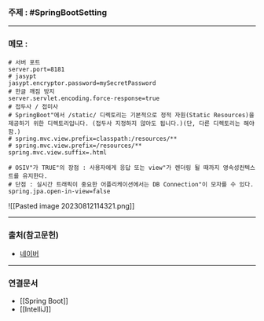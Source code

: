 ### 주제 : #SpringBootSetting

___

### 메모 : 

```
# 서버 포트  
server.port=8181  
# jasypt  
jasypt.encryptor.password=mySecretPassword  
# 한글 깨짐 방지  
server.servlet.encoding.force-response=true  
# 접두사 / 접미사  
# SpringBoot"에서 /static/ 디렉토리는 기본적으로 정적 자원(Static Resources)을 제공하기 위한 디렉토리입니다. (접두사 지정하지 않아도 됩니다.)(단, 다른 디렉토리는 해야함.)  
# spring.mvc.view.prefix=classpath:/resources/**  
# spring.mvc.view.prefix=/resources/**  
spring.mvc.view.suffix=.html  
  
# OSIV"가 TRUE"의 장점 : 사용자에게 응답 또는 view"가 렌더링 될 때까지 영속성컨텍스트를 유지한다.  
# 단점 : 실시간 트래픽이 중요한 어플리케이션에서는 DB Connection"이 모자를 수 있다.  
spring.jpa.open-in-view=false
```
![[Pasted image 20230812114321.png]]

___

### 출처(참고문헌)

- [네이버](https://www.naver.com/)

___

### 연결문서

- [[Spring Boot]]
- [[IntelliJ]]

